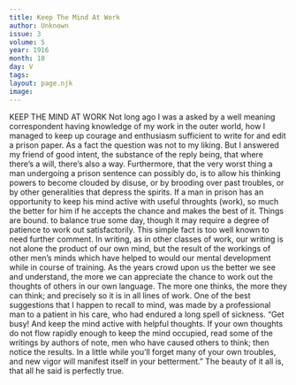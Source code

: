 ```yaml
---
title: Keep The Mind At Work
author: Unknown
issue: 3
volume: 5
year: 1916
month: 18
day: V
tags:
layout: page.njk
image:
---
```

KEEP THE MIND AT WORK       Not long ago I was a asked by a well meaning correspondent having knowledge of my work in the outer world, how I managed to keep up courage and enthusiasm sufficient to write for and edit a prison paper. As a fact the question was not to my liking. But I answered my friend of good intent, the substance of the reply being, that where there’s a will, there’s also a way. Furthermore, that the very worst thing a man undergoing a prison sentence can possibly do, is to allow his thinking powers to become clouded by disuse, or by brooding over past troubles, or by other generalities that depress the spirits. If a man in prison has an opportunity to keep his mind active with useful throughts (work), so much the better for him if he accepts the chance and makes the best of it. Things are bound. to balance true some day, though it may require a degree of patience to work out satisfactorily. This simple fact is too well known to need further comment.       In writing, as in other classes of work, our writing is not alone the product of our own mind, but the result of the workings of other men’s minds which have helped to would our mental development while in course of training. As the years crowd upon us the better we see and understand, the more we can appreciate the chance to work out the thoughts of others in our own language. The more one thinks, the more they can think; and precisely so it is in all lines of work.       One of the best suggestions that I happen to recall to mind, was made by a professional man to a patient in his care, who had endured a long spell of sickness. “Get busy! And keep the mind active with helpful thoughts. If your own thoughts do not flow rapidly enough to keep the mind occupied, read some of the writings by authors of note, men who have caused others to think; then notice the results. In a little while you’ll forget many of your own troubles, and new vigor will manifest itself in your betterment.” The beauty of it all is, that all he said is perfectly true. 

